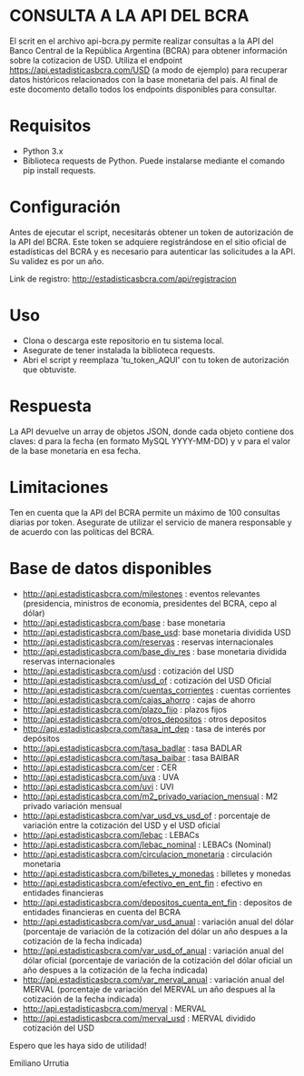 # CONSULTA A LA API DEL BCRA

El scrit en el archivo api-bcra.py permite realizar consultas a la API del Banco Central de la República Argentina (BCRA) para obtener información sobre la cotizacion de USD. Utiliza el endpoint https://api.estadisticasbcra.com/USD (a modo de ejemplo) para recuperar datos históricos relacionados con la base monetaria del país. 
Al final de este docomento detallo todos los endpoints disponibles para consultar.

# Requisitos
+ Python 3.x
+ Biblioteca requests de Python. Puede instalarse mediante el comando pip install requests.

# Configuración
Antes de ejecutar el script, necesitarás obtener un token de autorización de la API del BCRA. Este token se adquiere registrándose en el sitio oficial de estadísticas del BCRA y es necesario para autenticar las solicitudes a la API. Su validez es por un año.

Link de registro: http://estadisticasbcra.com/api/registracion

# Uso
+ Clona o descarga este repositorio en tu sistema local.
+ Asegurate de tener instalada la biblioteca requests.
+ Abri el script y reemplaza 'tu_token_AQUI' con tu token de autorización que obtuviste.

# Respuesta
La API devuelve un array de objetos JSON, donde cada objeto contiene dos claves: d para la fecha (en formato MySQL YYYY-MM-DD) y v para el valor de la base monetaria en esa fecha.

# Limitaciones
Ten en cuenta que la API del BCRA permite un máximo de 100 consultas diarias por token. Asegurate de utilizar el servicio de manera responsable y de acuerdo con las políticas del BCRA.

# Base de datos disponibles
+ http://api.estadisticasbcra.com/milestones : eventos relevantes (presidencia, ministros de economía, presidentes del BCRA, cepo al dólar)
+ http://api.estadisticasbcra.com/base : base monetaria
+ http://api.estadisticasbcra.com/base_usd: base monetaria dividida USD
+ http://api.estadisticasbcra.com/reservas : reservas internacionales
+ http://api.estadisticasbcra.com/base_div_res : base monetaria dividida reservas internacionales
+ http://api.estadisticasbcra.com/usd : cotización del USD
+ http://api.estadisticasbcra.com/usd_of : cotización del USD Oficial
+ http://api.estadisticasbcra.com/cuentas_corrientes : cuentas corrientes
+ http://api.estadisticasbcra.com/cajas_ahorro : cajas de ahorro
+ http://api.estadisticasbcra.com/plazo_fijo : plazos fijos
+ http://api.estadisticasbcra.com/otros_depositos : otros depositos
+ http://api.estadisticasbcra.com/tasa_int_dep : tasa de interés por depósitos
+ http://api.estadisticasbcra.com/tasa_badlar : tasa BADLAR
+ http://api.estadisticasbcra.com/tasa_baibar : tasa BAIBAR
+ http://api.estadisticasbcra.com/cer : CER
+ http://api.estadisticasbcra.com/uva : UVA
+ http://api.estadisticasbcra.com/uvi : UVI
+ http://api.estadisticasbcra.com/m2_privado_variacion_mensual : M2 privado variación mensual
+ http://api.estadisticasbcra.com/var_usd_vs_usd_of : porcentaje de variación entre la cotización del USD y el USD oficial
+ http://api.estadisticasbcra.com/lebac : LEBACs
+ http://api.estadisticasbcra.com/lebac_nominal : LEBACs (Nominal)
+ http://api.estadisticasbcra.com/circulacion_monetaria : circulación monetaria
+ http://api.estadisticasbcra.com/billetes_y_monedas : billetes y monedas
+ http://api.estadisticasbcra.com/efectivo_en_ent_fin : efectivo en entidades financieras
+ http://api.estadisticasbcra.com/depositos_cuenta_ent_fin : depositos de entidades financieras en cuenta del BCRA
+ http://api.estadisticasbcra.com/var_usd_anual : variación anual del dólar (porcentaje de variación de la cotización del dólar un año despues a la cotización de la fecha indicada)
+ http://api.estadisticasbcra.com/var_usd_of_anual : variación anual del dólar oficial (porcentaje de variación de la cotización del dólar oficial un año despues a la cotización de la fecha indicada)
+ http://api.estadisticasbcra.com/var_merval_anual : variación anual del MERVAL (porcentaje de variación del MERVAL un año despues al la cotización de la fecha indicada)
+ http://api.estadisticasbcra.com/merval : MERVAL
+ http://api.estadisticasbcra.com/merval_usd : MERVAL dividido cotización del USD


Espero que les haya sido de utilidad!

Emiliano Urrutia